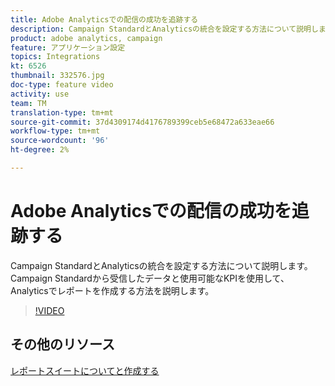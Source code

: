 ```yaml
---
title: Adobe Analyticsでの配信の成功を追跡する
description: Campaign StandardとAnalyticsの統合を設定する方法について説明します。 Campaign Standardから受信したデータと使用可能なKPIを使用して、Analyticsでレポートを作成する方法を説明します。
product: adobe analytics, campaign
feature: アプリケーション設定
topics: Integrations
kt: 6526
thumbnail: 332576.jpg
doc-type: feature video
activity: use
team: TM
translation-type: tm+mt
source-git-commit: 37d4309174d4176789399ceb5e68472a633eae66
workflow-type: tm+mt
source-wordcount: '96'
ht-degree: 2%

---
```



# Adobe Analyticsでの配信の成功を追跡する

Campaign StandardとAnalyticsの統合を設定する方法について説明します。 Campaign Standardから受信したデータと使用可能なKPIを使用して、Analyticsでレポートを作成する方法を説明します。

>[!VIDEO](https://video.tv.adobe.com/v/332576/?quality=12)

## その他のリソース

[レポートスイートについてと作成する](https://experienceleague.adobe.com/docs/analytics-learn/tutorials/intro-to-analytics/analytics-basics/understanding-and-creating-report-suites.html?lang=en#intro-to-analytics)
